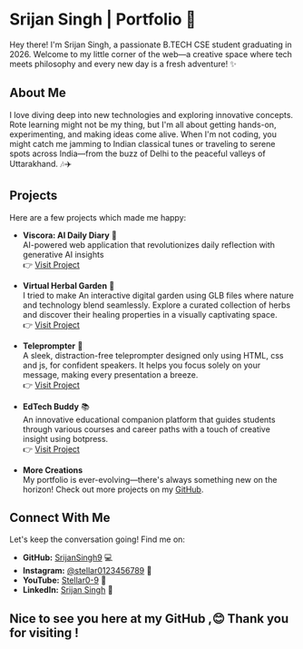 # Srijan Singh | Portfolio 🌟

Hey there! I'm Srijan Singh, a passionate B.TECH CSE student graduating in 2026. Welcome to my little corner of the web—a creative space where tech meets philosophy and every new day is a fresh adventure! ✨

## About Me

I love diving deep into new technologies and exploring innovative concepts. Rote learning might not be my thing, but I'm all about getting hands-on, experimenting, and making ideas come alive. When I'm not coding, you might catch me jamming to Indian classical tunes or traveling to serene spots across India—from the buzz of Delhi to the peaceful valleys of Uttarakhand. 🎶✈️

## Projects

Here are a few projects which made me happy:

- **Viscora: AI Daily Diary** 🌿  
  AI-powered web application that revolutionizes daily reflection with generative AI insights  
  👉 [Visit Project](https://viscora-daily-diary.vercel.app/)

- **Virtual Herbal Garden** 🌿  
  I tried to make An interactive digital garden using GLB files where nature and technology blend seamlessly. Explore a curated collection of herbs and discover their healing properties in a visually captivating space.  
  👉 [Visit Project](https://srijansingh9.github.io/virtual-herbal-garden/)

- **Teleprompter** 🎤  
  A sleek, distraction-free teleprompter designed only using HTML, css and js, for confident speakers. It helps you focus solely on your message, making every presentation a breeze.  
  👉 [Visit Project](https://srijansingh9.github.io/Teleprompter/)

- **EdTech Buddy** 📚  
  An innovative educational companion platform  that guides students through various courses and career paths with a touch of creative insight using botpress.  
  👉 [Visit Project](https://srijansingh9.github.io/EdTECH-Buddy/)

- **More Creations**  
  My portfolio is ever-evolving—there's always something new on the horizon! Check out more projects on my [GitHub](https://github.com/SrijanSingh9?tab=repositories).

## Connect With Me

Let's keep the conversation going! Find me on:

- **GitHub:** [SrijanSingh9](https://github.com/SrijanSingh9) 💻
- **Instagram:** [@stellar0123456789](https://www.instagram.com/stellar0123456789/) 📸
- **YouTube:** [Stellar0-9](https://www.youtube.com/@Stellar0-9) 🎥
- **LinkedIn:** [Srijan Singh](https://www.linkedin.com/in/srijan-singh-559258255/) 🤝



## Nice to see you here at my GitHub ,😊 Thank you for visiting !


